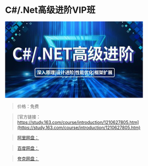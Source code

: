 # C#/.Net高级进阶VIP班

![img](../../../assets/study163/free/074ded0280a0452a8b4e2beabb2c2ce3.jpg)

> 价格：免费

> [官方链接：https://study.163.com/course/introduction/1210627805.htm](https://study.163.com/course/introduction/1210627805.htm)

> [阿里网盘：]()

> [百度网盘：]()

> [夸克网盘：]()
